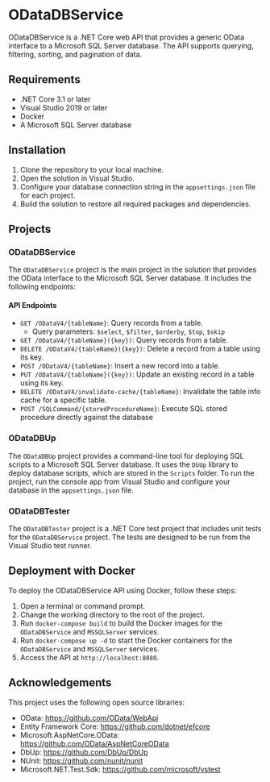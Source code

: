 # ODataDBService

ODataDBService is a .NET Core web API that provides a generic OData interface to a Microsoft SQL Server database. The API supports querying, filtering, sorting, and pagination of data.

## Requirements

- .NET Core 3.1 or later
- Visual Studio 2019 or later
- Docker
- A Microsoft SQL Server database

## Installation

1. Clone the repository to your local machine.
2. Open the solution in Visual Studio.
3. Configure your database connection string in the `appsettings.json` file for each project.
4. Build the solution to restore all required packages and dependencies.

## Projects

### ODataDBService

The `ODataDBService` project is the main project in the solution that provides the OData interface to the Microsoft SQL Server database. It includes the following endpoints:

#### API Endpoints

- `GET /ODataV4/{tableName}`: Query records from a table.
  - Query parameters: `$select`, `$filter`, `$orderby`, `$top`, `$skip`
- `GET /ODataV4/{tableName}({key})`: Query records from a table.
- `DELETE /ODataV4/{tableName}({key})`: Delete a record from a table using its key.
- `POST /ODataV4/{tableName}`: Insert a new record into a table.
- `PUT /ODataV4/{tableName}({key})`: Update an existing record in a table using its key.
- `DELETE /ODataV4/invalidate-cache/{tableName}`: Invalidate the table info cache for a specific table.
- `POST /SQLCommand/{storedProcedureName}`: Execute SQL stored procedure directly against the database

### ODataDBUp

The `ODataDBUp` project provides a command-line tool for deploying SQL scripts to a Microsoft SQL Server database. It uses the `DbUp` library to deploy database scripts, which are stored in the `Scripts` folder. To run the project, run the console app from Visual Studio and configure your database in the `appsettings.json` file.

### ODataDBTester

The `ODataDBTester` project is a .NET Core test project that includes unit tests for the `ODataDBService` project. The tests are designed to be run from the Visual Studio test runner.

## Deployment with Docker

To deploy the ODataDBService API using Docker, follow these steps:

1. Open a terminal or command prompt.
2. Change the working directory to the root of the project.
3. Run `docker-compose build` to build the Docker images for the `ODataDBService` and `MSSQLServer` services.
4. Run `docker-compose up -d` to start the Docker containers for the `ODataDBService` and `MSSQLServer` services.
5. Access the API at `http://localhost:8080`.

## Acknowledgements

This project uses the following open source libraries:

- OData: https://github.com/OData/WebApi
- Entity Framework Core: https://github.com/dotnet/efcore
- Microsoft.AspNetCore.OData: https://github.com/OData/AspNetCoreOData
- DbUp: https://github.com/DbUp/DbUp
- NUnit: https://github.com/nunit/nunit
- Microsoft.NET.Test.Sdk: https://github.com/microsoft/vstest
